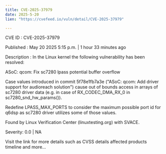 ```yaml
---
title: CVE-2025-37979
date: 2025-5-20
lien: "https://cvefeed.io/vuln/detail/CVE-2025-37979"

---
```


CVE ID : CVE-2025-37979

Published :  May 20
2025
5:15 p.m. | 1 hour
33 minutes ago

Description : In the Linux kernel
the following vulnerability has been resolved:

ASoC: qcom: Fix sc7280 lpass potential buffer overflow

Case values introduced in commit
5f78e1fb7a3e ("ASoC: qcom: Add driver support for audioreach solution")
cause out of bounds access in arrays of sc7280 driver data (e.g. in case
of RX_CODEC_DMA_RX_0 in sc7280_snd_hw_params()).

Redefine LPASS_MAX_PORTS to consider the maximum possible port id for
q6dsp as sc7280 driver utilizes some of those values.

Found by Linux Verification Center (linuxtesting.org) with SVACE.

Severity: 0.0 | NA

Visit the link for more details
such as CVSS details
affected products
timeline
and more...
